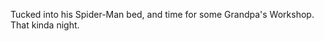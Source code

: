 <a href="https://instagram.com/p/79ClgyuOE8/ "></a>

Tucked into his Spider-Man bed, and time for some Grandpa's Workshop. That kinda night.
